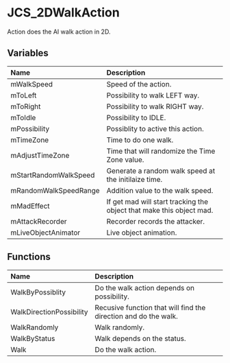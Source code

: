 # JCS_2DWalkAction

Action does the AI walk action in 2D.

## Variables

| Name                  | Description                                                          |
|:----------------------|:---------------------------------------------------------------------|
| mWalkSpeed            | Speed of the action.                                                 |
| mToLeft               | Possibility to walk LEFT way.                                        |
| mToRight              | Possibility to walk RIGHT way.                                       |
| mToIdle               | Possibility to IDLE.                                                 |
| mPossibility          | Possiblity to active this action.                                    |
| mTimeZone             | Time to do one walk.                                                 |
| mAdjustTimeZone       | Time that will randomize the Time Zone value.                        |
| mStartRandomWalkSpeed | Generate a random walk speed at the initilaize time.                 |
| mRandomWalkSpeedRange | Addition value to the walk speed.                                    |
| mMadEffect            | If get mad will start tracking the object that make this object mad. |
| mAttackRecorder       | Recorder records the attacker.                                       |
| mLiveObjectAnimator   | Live object animation.                                               |

## Functions

| Name                     | Description                                                     |
|:-------------------------|:----------------------------------------------------------------|
| WalkByPossiblity         | Do the walk action depends on possibility.                      |
| WalkDirectionPossibility | Recusive function that will find the direction and do the walk. |
| WalkRandomly             | Walk randomly.                                                  |
| WalkByStatus             | Walk depends on the status.                                     |
| Walk                     | Do the walk action.                                             |
